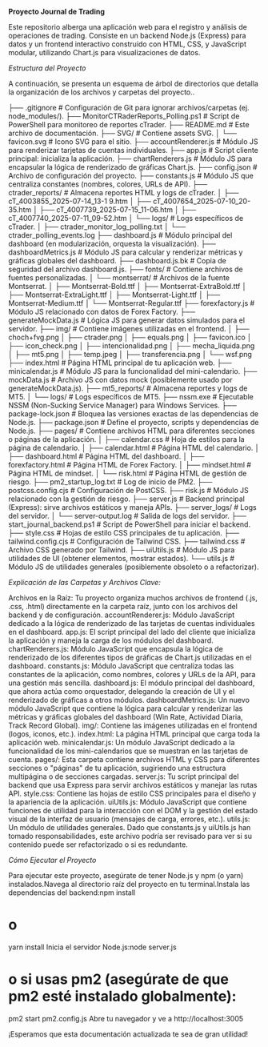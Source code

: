 **Proyecto Journal de Trading**

Este repositorio alberga una aplicación web para el registro y análisis de operaciones de trading. Consiste en un backend Node.js (Express) para datos y un frontend interactivo construido con HTML, CSS, y JavaScript modular, utilizando Chart.js para visualizaciones de datos.

*Estructura del Proyecto*

A continuación, se presenta un esquema de árbol de directorios que detalla la organización de los archivos y carpetas del proyecto..

├── .gitignore             # Configuración de Git para ignorar archivos/carpetas (ej. node_modules/).
├── MonitorCTRaderReports_Polling.ps1 # Script de PowerShell para monitoreo de reportes cTrader.
├── README.md              # Este archivo de documentación.
├── SVG/                   # Contiene assets SVG.
│   └── favicon.svg        # Icono SVG para el sitio.
├── accountRenderer.js     # Módulo JS para renderizar tarjetas de cuentas individuales.
├── app.js                 # Script cliente principal: inicializa la aplicación.
├── chartRenderers.js      # Módulo JS para encapsular la lógica de renderizado de gráficas Chart.js.
├── config.json            # Archivo de configuración del proyecto.
├── constants.js           # Módulo JS que centraliza constantes (nombres, colores, URLs de API).
├── ctrader_reports/       # Almacena reportes HTML y logs de cTrader.
│   ├── cT_4003855_2025-07-14_13-1
9.htm
│   ├── cT_4007654_2025-07-10_20-35.htm
│   ├── cT_4007739_2025-07-15_11-06.htm
│   ├── cT_4007740_2025-07-11_09-52.htm
│   └── logs/              # Logs específicos de cTrader.
│       ├── ctrader_monitor_log_polling.txt
│       └── ctrader_polling_events.log
├── dashboard.js           # Módulo principal del dashboard (en modularización, orquesta la visualización).
├── dashboardMetrics.js    # Módulo JS para calcular y renderizar métricas y gráficas globales del dashboard.
├── dashboard.js.bk        # Copia de seguridad del archivo dashboard.js.
├── fonts/                 # Contiene archivos de fuentes personalizadas.
│   └── montserrat/        # Archivos de la fuente Montserrat.
│       ├── Montserrat-Bold.ttf
│       ├── Montserrat-ExtraBold.ttf
│       ├── Montserrat-ExtraLight.ttf
│       ├── Montserrat-Light.ttf
│       ├── Montserrat-Medium.ttf
│       └── Montserrat-Regular.ttf
├── forexfactory.js        # Módulo JS relacionado con datos de Forex Factory.
├── generateMockData.js    # Lógica JS para generar datos simulados para el servidor.
├── img/                   # Contiene imágenes utilizadas en el frontend.
│   ├── choch+fvg.png
│   ├── ctrader.png
│   ├── equals.png
│   ├── favicon.ico
│   ├── icon_check.png
│   ├── intencionalidad.png
│   ├── mecha_liquida.png
│   ├── mt5.png
│   ├── temp.jpeg
│   ├── transferencia.png
│   └── wsf.png
├── index.html             # Página HTML principal de tu aplicación web.
├── minicalendar.js        # Módulo JS para la funcionalidad del mini-calendario.
├── mockData.js            # Archivo JS con datos mock (posiblemente usado por generateMockData.js).
├── mt5_reports/           # Almacena reportes y logs de MT5.
│   └── logs/              # Logs específicos de MT5.
├── nssm.exe               # Ejecutable NSSM (Non-Sucking Service Manager) para Windows Services.
├── package-lock.json      # Bloquea las versiones exactas de las dependencias de Node.js.
├── package.json           # Define el proyecto, scripts y dependencias de Node.js.
├── pages/                 # Contiene archivos HTML para diferentes secciones o páginas de la aplicación.
│   ├── calendar.css       # Hoja de estilos para la página de calendario.
│   ├── calendar.html      # Página HTML del calendario.
│   ├── dashboard.html     # Página HTML del dashboard.
│   ├── forexfactory.html  # Página HTML de Forex Factory.
│   ├── mindset.html       # Página HTML de mindset.
│   └── risk.html          # Página HTML de gestión de riesgo.
├── pm2_startup_log.txt    # Log de inicio de PM2.
├── postcss.config.cjs     # Configuración de PostCSS.
├── risk.js                # Módulo JS relacionado con la gestión de riesgo.
├── server.js              # Backend principal (Express): sirve archivos estáticos y maneja APIs.
├── server_logs/           # Logs del servidor.
│   └── server-output.log  # Salida de logs del servidor.
├── start_journal_backend.ps1 # Script de PowerShell para iniciar el backend.
├── style.css              # Hojas de estilo CSS principales de tu aplicación.
├── tailwind.config.cjs    # Configuración de Tailwind CSS.
├── tailwind.css           # Archivo CSS generado por Tailwind.
├── uiUtils.js             # Módulo JS para utilidades de UI (obtener elementos, mostrar estados).
└── utils.js               # Módulo JS de utilidades generales (posiblemente obsoleto o a refactorizar).

*Explicación de las Carpetas y Archivos Clave:*

Archivos en la Raíz: Tu proyecto organiza muchos archivos de frontend (.js, .css, .html) directamente en la carpeta raíz, junto con los archivos del backend y de configuración.
accountRenderer.js: Módulo JavaScript dedicado a la lógica de renderizado de las tarjetas de cuentas individuales en el dashboard.
app.js: El script principal del lado del cliente que inicializa la aplicación y maneja la carga de los módulos del dashboard.
chartRenderers.js: Módulo JavaScript que encapsula la lógica de renderizado de los diferentes tipos de gráficas de Chart.js utilizadas en el dashboard.
constants.js: Módulo JavaScript que centraliza todas las constantes de la aplicación, como nombres, colores y URLs de la API, para una gestión más sencilla.
dashboard.js: El módulo principal del dashboard, que ahora actúa como orquestador, delegando la creación de UI y el renderizado de gráficas a otros módulos.
dashboardMetrics.js: Un nuevo módulo JavaScript que contiene la lógica para calcular y renderizar las métricas y gráficas globales del dashboard (Win Rate, Actividad Diaria, Track Record Global).
img/: Contiene las imágenes utilizadas en el frontend (logos, iconos, etc.).
index.html: La página HTML principal que carga toda la aplicación web.
minicalendar.js: Un módulo JavaScript dedicado a la funcionalidad de los mini-calendarios que se muestran en las tarjetas de cuenta.
pages/: Esta carpeta contiene archivos HTML y CSS para diferentes secciones o "páginas" de tu aplicación, sugiriendo una estructura multipágina o de secciones cargadas.
server.js: Tu script principal del backend que usa Express para servir archivos estáticos y manejar las rutas API.
style.css: Contiene las hojas de estilo CSS principales para el diseño y la apariencia de la aplicación.
uiUtils.js: Módulo JavaScript que contiene funciones de utilidad para la interacción con el DOM y la gestión del estado visual de la interfaz de usuario (mensajes de carga, errores, etc.).
utils.js: Un módulo de utilidades generales. Dado que constants.js y uiUtils.js han tomado responsabilidades, este archivo podría ser revisado para ver si su contenido puede ser refactorizado o si es redundante.

*Cómo Ejecutar el Proyecto*

Para ejecutar este proyecto, asegúrate de tener Node.js y npm (o yarn) instalados.Navega al directorio raíz del proyecto en tu terminal.Instala las dependencias del backend:npm install
# o
yarn install
Inicia el servidor Node.js:node server.js
# o si usas pm2 (asegúrate de que pm2 esté instalado globalmente):
pm2 start pm2.config.js
Abre tu navegador y ve a http://localhost:3005

¡Esperamos que esta documentación actualizada te sea de gran utilidad!